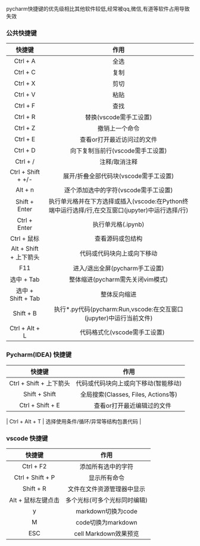 pycharm快捷键的优先级相比其他软件较低,经常被qq,微信,有道等软件占用导致失效

### 公共快捷键

|        快捷键         |                              作用                               |
|:------------------:|:-------------------------------------------------------------:|
|      Ctrl + A      |                              全选                               |
|      Ctrl + C      |                              复制                               |
|      Ctrl + X      |                              剪切                               |
|      Ctrl + V      |                              粘贴                               |
|      Ctrl + F      |                              查找                               |
|      Ctrl + R      |                        替换(vscode需手工设置)                        |
|      Ctrl + Z      |                            撤销上一个命令                            |
|      Ctrl + E      |                        查看or打开最近访问过的文件                         |
|      Ctrl + D      |                     向下复制当前行(vscode需手工设置)                      |
|      Ctrl + /      |                            注释/取消注释                            |
| Ctrl + Shift + +/- |                    展开/折叠全部代码块(vscode需手工设置)                    |
|      Alt + n       |                    逐个添加选中的字符(vscode需手工设置)                     |
|   Shift + Enter    | 执行单元格并在下方选择或插入(vscode:在Python终端中运行选择/行,在交互窗口(jupyter)中运行选择/行) |
|    Ctrl + Enter    |                         执行单元格(.ipynb)                         |
|     Ctrl + 鼠标      |                           查看源码或包结构                            |
| Alt + Shift + 上下箭头 |                         代码或代码块向上或向下移动                         |
|        F11         |                     进入/退出全屏(pycharm手工设置)                      |
|      选中 + Tab      |                    整体缩进(pycharm需先关闭vim模式)                     |
|  选中 + Shift + Tab  |                            整体反向缩进                             |
|     Shift + B      |      执行*.py代码(pycharm:Run,vscode:在交互窗口(jupyter)中运行当前文件)       |
|   Ctrl + Alt + L   |                     　 代码格式化(vscode需手工设置)                      |

### Pycharm(IDEA) 快捷键

|         快捷键         |               作用               |
|:-------------------:|:------------------------------:|
| Ctrl + Shift + 上下箭头 |       代码或代码块向上或向下移动(智能移动)        |
|    Shift + Shift    | 全局搜索(Classes, Files, Actions等) |
|  Ctrl + Shift + E   |        　 查看or打开最近编辑过的文件        |

|   Ctrl + Alt + T    |      选择使用条件/循环/异常等结构包裹代码       |

### vscode 快捷键

|       快捷键        |        作用         |
|:----------------:|:-----------------:|
|    Ctrl + F2     |     添加所有选中的字符     |
| Ctrl + Shift + P |      显示所有命令       |
|    Shift + R     |   文件在文件资源管理器中显示   |
|   Alt + 鼠标左键点击   |  多个光标(可多个光标同时编辑)  |
|        y         |  markdown切换为code  |
|        M         |  code切换为markdown  |
|       ESC        | cell Markdown效果预览 |